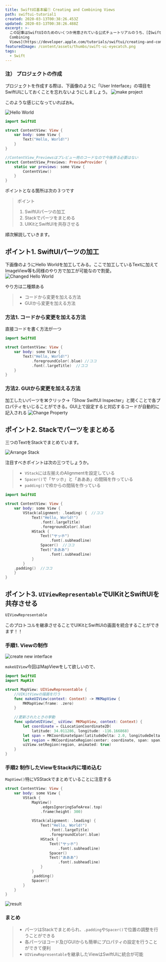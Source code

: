 ```yaml
---
title: SwiftUI基本編① Creating and Combining Views
path: swiftui-tutorial1
created: 2020-03-13T00:38:26.453Z
updated: 2020-03-13T00:38:26.488Z
excerpt: >-
  この記事はSwiftUIのためのいくつか用意されている公式チュートリアルのうち、[【SwiftUI Essentials】Creating and
  Combining
  Views](https://developer.apple.com/tutorials/swiftui/creating-and-combining-views)の内容を自分なりにまとめたものになります。
featuredImage: /content/assets/thumbs/swift-ui-eyecatch.png
tags:
  - Swift
---
```


### 注） プロジェクトの作成
プロジェクトを作成する際は、下画像のように「User Interface」の項目をSwiftUIにしておくことを忘れないようにしましょう。
![make project](https://i.gyazo.com/8c945ebb229a79e6bfe740c13160bef9.png)

このような感じになっていればおk。

![Hello World](https://i.gyazo.com/e4fd45d03fbb22a2a7640d12cff2e63e.png)

``` swift
import SwiftUI

struct ContentView: View {
    var body: some View {
        Text("Hello, World!")
    }
}

//ContentView_Previewsはプレビュー用のコードなので今後弄る必要はない
struct ContentView_Previews: PreviewProvider {
    static var previews: some View {
        ContentView()
    }
}
```

ポイントとなる箇所は次の３つです

> ポイント
> 1. SwiftUIパーツの加工
> 2. Stackでパーツをまとめる
> 3. UIKitとSwiftUIを共存させる

順次解説していきます。

## ポイント1. SwiftUIパーツの加工
下画像のようにHello Worldを加工してみる。ここで加工しているTextに加えてImageView等も同様のやり方で加工が可能なので割愛。
![Changed Hello World](https://i.gyazo.com/ac105656562a7b4b2f4d835a43f81e91.png)

やり方は二種類ある
> - コードから変更を加える方法
> - GUIから変更を加える方法

### 方法1. コードから変更を加える方法
直接コードを書く方法が一つ
``` swift
import SwiftUI

struct ContentView: View {
    var body: some View {
        Text("Hello, World!")
            .foregroundColor(.blue) //ココ
            .font(.largeTitle)  //ココ
    }
}
```

### 方法2. GUIから変更を加える方法
加工したいパーツを⌘クリック→「Show SwiftUI Inspecter」と開くことで各プロパティをいじることができる。GUI上で設定すると対応するコードが自動的に記入される
![Change Property](https://i.gyazo.com/a1cf8ae63f4c15ee7cc1f64b5f0ddf45.png)

## ポイント2. Stackでパーツをまとめる
三つのTextをStackでまとめています。

![Arrange Stack](https://i.gyazo.com/4a5dd89603bf0276ab5543fd065c66e2.png)

注目すべきポイントは次の三つでしょうか。

> - `VStack`には左揃えのAlignmentを設定している
> - `Spacer()`で「ヤッホ」と「あああ」の間隔を作っている
> - `padding()`で枠からの間隔を作っている

``` swift
import SwiftUI

struct ContentView: View {
    var body: some View {
        VStack(alignment: .leading) {  //ココ
            Text("Hello, World!")
                .font(.largeTitle)
                .foregroundColor(.blue)
            HStack {
                Text("ヤッホ")
                    .font(.subheadline)
                Spacer()  //ココ
                Text("あああ")
                    .font(.subheadline)
            }
        }
    .padding()  //ココ
    }
}
```

## ポイント3. `UIViewRepresentable`でUIKitとSwiftUIを共存させる
``` swift
UIViewRepresentable
```
このプロトコルを継承させることでUIKitとSwiftUIの画面を統合することができます！！

### 手順1. Viewの制作
![create new interface](https://i.gyazo.com/4b1909e115c3daebbc03a3fb9a1b6047.png)

`makeUIView`今回はMapViewをして欲しいので、

``` swift
import SwiftUI
import MapKit

struct MapView: UIViewRepresentable {
	//UIKitViewの描画を行う
    func makeUIView(context: Context) -> MKMapView {
        MKMapView(frame: .zero)
    }
    
	//更新されたときの挙動
    func updateUIView(_ uiView: MKMapView, context: Context) {
        let coordinate = CLLocationCoordinate2D(
            latitude: 34.011286, longitude: -116.166868)
        let span = MKCoordinateSpan(latitudeDelta: 2.0, longitudeDelta: 2.0)
        let region = MKCoordinateRegion(center: coordinate, span: span)
        uiView.setRegion(region, animated: true)
    }
}
```

### 手順2 制作したViewをStack内に埋め込む
`MapView()`特にVSStackでまとめていることに注意する
``` swift
struct ContentView: View {
    var body: some View {
        VStack {
            MapView()
                .edgesIgnoringSafeArea(.top)
                .frame(height: 300)
                
            VStack(alignment: .leading) {
                Text("Hello, World!")
                    .font(.largeTitle)
                    .foregroundColor(.blue)
                HStack {
                    Text("ヤッホ")
                        .font(.subheadline)
                    Spacer() 
                    Text("あああ")
                        .font(.subheadline)
                }
            }
            .padding()
            Spacer()
        }
    }
}
```
![result](https://i.gyazo.com/8dee5d062a41fd260c35605e77bd7798.png)
### まとめ
> - パーツはStackでまとめられ、`.padding`や`Spacer()`で位置の調整を行うことができる
> - 各パーツはコード及びGUIからも簡単にプロパティの設定を行うことができて便利
> - `UIViewRepresentable`を継承したViewはSwiftUIに統合が可能

